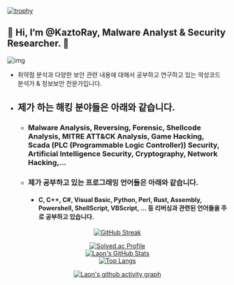 [![trophy](https://github-profile-trophy.vercel.app/?username=KaztoRay&theme=algolia&column=10)](https://github.com/Luon/)

## 💫 Hi, I’m @KaztoRay, Malware Analyst & Security Researcher. 💫
![img](https://github.com/user-attachments/assets/c4acc5f3-f770-4d9a-9079-7f6ee0eebc35)
- 취약점 분석과 다양한 보안 관련 내용에 대해서 공부하고 연구하고 있는 악성코드 분석가 & 정보보안 전문가입니다.

- ## 제가 하는 해킹 분야들은 아래와 같습니다.

  - ### Malware Analysis, Reversing, Forensic, Shellcode Analysis, MITRE ATT&CK Analysis, Game Hacking, Scada (PLC (Programmable Logic Controller)) Security, Artificial Intelligence Security, Cryptography, Network Hacking,...
  - ### 제가 공부하고 있는 프로그래밍 언어들은 아래와 같습니다.
    - #### C, C++, C#, Visual Basic, Python, Perl, Rust, Assembly, Powershell, ShellScript, VBScript, ... 등 리버싱과 관련된 언어들을 주로 공부하고 있습니다.
    
<div align = "center">

[![GitHub Streak](https://github-readme-streak-stats.herokuapp.com/?user=KaztoRay&theme=holi-theme)](https://git.io/streak-stats)

[![Solved.ac Profile](http://mazassumnida.wtf/api/v2/generate_badge?boj=dsph9245)](https://solved.ac/dsph9245) <br/>
[![Laon's GitHub Stats](https://github-readme-stats.vercel.app/api?username=KaztoRay&hide=contribs,prs&show_icons=true&theme=ambient_gradient)](https://github.com/anuraghazra/github-readme-stats)
<br>
[![Top Langs](https://github-readme-stats.vercel.app/api/top-langs/?username=KaztoRay&langs_count=10&hide=contribs,prs&show_icons=true&theme=ambient_gradient)](https://github.com/anuraghazra/github-readme-stats)

[![Laon's github activity graph](https://github-readme-activity-graph.vercel.app/graph?username=KaztoRay&theme=react-dark&border=true)](https://github.com/ashutosh00710/github-readme-activity-graph)

</div>
 
